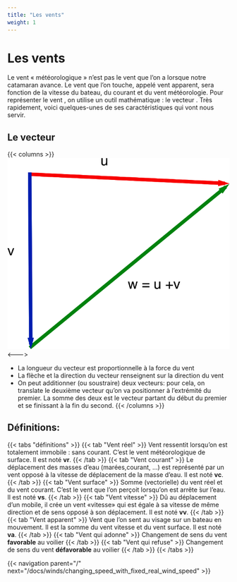 ```yaml
---
title: "Les vents"
weight: 1
---
```

# Les vents
Le vent « météorologique » n’est pas le vent que l’on a lorsque notre catamaran avance. Le vent que l’on touche, appelé vent apparent, sera fonction de la vitesse du bateau, du courant et du vent météorologie.
Pour représenter le vent , on utilise un outil mathématique : le vecteur . Très rapidement, voici quelques-unes de ses caractéristiques qui vont nous servir.

## Le vecteur
{{< columns >}}
![Vecteurs](images/vectors.png)
<--->
- La longueur du vecteur est proportionnelle à la force du vent
- La flèche et la direction du vecteur renseignent sur la direction du vent
- On peut additionner (ou soustraire) deux vecteurs: pour cela, on translate le deuxième vecteur
qu’on va positionner à l’extrémité du premier. La somme des deux est le vecteur partant du début du premier et se finissant à la fin du second.
{{< /columns >}}

## Définitions:
{{< tabs "définitions" >}}
{{< tab "Vent réel" >}}
Vent ressentit lorsqu’on est totalement immobile : sans courant. C’est le vent météorologique de surface. Il est noté **vr**.
{{< /tab >}}
{{< tab "Vent courant" >}}
Le déplacement des masses d’eau (marées,courant, ...) est représenté par un vent opposé à la vitesse de déplacement de la masse d’eau. Il est noté **vc**.
{{< /tab >}}
{{< tab "Vent surface" >}}
Somme (vectorielle) du vent réel et du vent courant. C’est le vent que l’on perçoit lorsqu’on est arrête ́sur l’eau. Il est noté **vs**.
{{< /tab >}}
{{< tab "Vent vitesse" >}}
Dû au déplacement d’un mobile, il crée un vent «vitesse» qui est égale à sa vitesse de même direction et de sens opposé à son déplacement. Il est noté **vv**.
{{< /tab >}}
{{< tab "Vent apparent" >}}
Vent que l’on sent au visage sur un bateau en mouvement. Il est la somme du vent vitesse et du
vent surface. Il est noté **va**.
{{< /tab >}}
{{< tab "Vent qui adonne" >}}
Changement de sens du vent **favorable** au voilier
{{< /tab >}}
{{< tab "Vent qui refuse" >}}
Changement de sens du vent **défavorable** au voilier
{{< /tab >}}
{{< /tabs >}}

{{< navigation parent="/" next="/docs/winds/changing_speed_with_fixed_real_wind_speed" >}}
